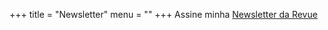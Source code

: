 +++
title = "Newsletter"
menu = ""
+++
Assine minha [Newsletter da Revue](https://newsletter.w4lker.com.br/)

